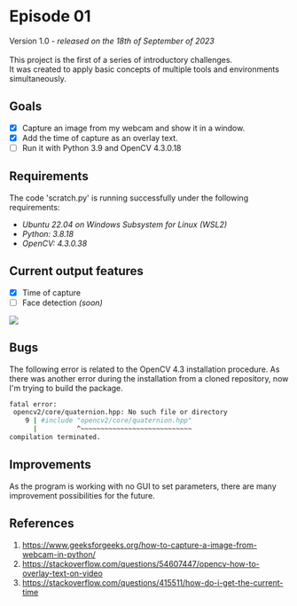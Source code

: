 # Episode 01
Version 1.0 - _released on the 18th of September of 2023_ <br/><br/>
This project is the first of a series of introductory challenges.<br/>
It was created to apply basic concepts of multiple tools and environments simultaneously.

## Goals
- [x] Capture an image from my webcam and show it in a window. <br/>
- [x] Add the time of capture as an overlay text. <br/>
- [ ] Run it with Python 3.9 and OpenCV 4.3.0.18 <br/>

## Requirements
 The code 'scratch.py' is running successfully under the following requirements:
- _Ubuntu 22.04 on Windows Subsystem for Linux (WSL2)_
- _Python: 3.8.18_
- _OpenCV: 4.3.0.38_

## Current output features
- [x] Time of capture <br/>
- [ ] Face detection _(soon)_ <br/>

<img src = "https://github.com/rafa2ms/episodes/blob/main/Final_result.png?raw=true" />

## Bugs 
The following error is related to the OpenCV 4.3 installation procedure. As there was another error during the installation from a cloned repository, now I'm trying to build the package. <br/>

``` bash
fatal error:
 opencv2/core/quaternion.hpp: No such file or directory
    9 | #include "opencv2/core/quaternion.hpp"
      |          ^~~~~~~~~~~~~~~~~~~~~~~~~~~~~
compilation terminated.
```

## Improvements 
As the program is working with no GUI to set parameters, there are many improvement possibilities for the future.

## References
1. https://www.geeksforgeeks.org/how-to-capture-a-image-from-webcam-in-python/
2. https://stackoverflow.com/questions/54607447/opencv-how-to-overlay-text-on-video
3. https://stackoverflow.com/questions/415511/how-do-i-get-the-current-time
